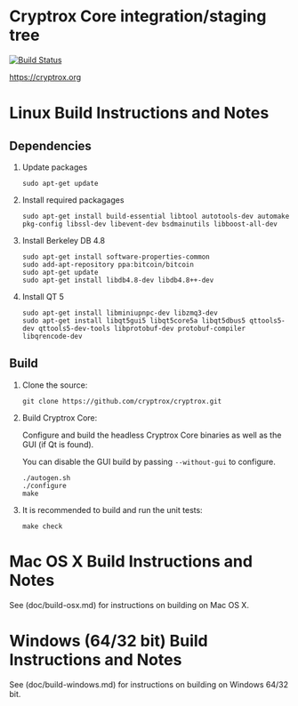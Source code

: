Cryptrox Core integration/staging tree
==================================

[![Build Status](https://travis-ci.org/cryptrox/cryptrox.svg?branch=0.17)](https://travis-ci.org/cryptrox/cryptrox)

https://cryptrox.org

Linux Build Instructions and Notes
==================================

Dependencies
----------------------
1.  Update packages

        sudo apt-get update

2.  Install required packagages

        sudo apt-get install build-essential libtool autotools-dev automake pkg-config libssl-dev libevent-dev bsdmainutils libboost-all-dev

3.  Install Berkeley DB 4.8

        sudo apt-get install software-properties-common
        sudo add-apt-repository ppa:bitcoin/bitcoin
        sudo apt-get update
        sudo apt-get install libdb4.8-dev libdb4.8++-dev

4.  Install QT 5

        sudo apt-get install libminiupnpc-dev libzmq3-dev
        sudo apt-get install libqt5gui5 libqt5core5a libqt5dbus5 qttools5-dev qttools5-dev-tools libprotobuf-dev protobuf-compiler libqrencode-dev

Build
----------------------
1.  Clone the source:

        git clone https://github.com/cryptrox/cryptrox.git

2.  Build Cryptrox Core:

    Configure and build the headless Cryptrox Core binaries as well as the GUI (if Qt is found).

    You can disable the GUI build by passing `--without-gui` to configure.
        
        ./autogen.sh
        ./configure
        make

3.  It is recommended to build and run the unit tests:

        make check


Mac OS X Build Instructions and Notes
=====================================
See (doc/build-osx.md) for instructions on building on Mac OS X.



Windows (64/32 bit) Build Instructions and Notes
=====================================
See (doc/build-windows.md) for instructions on building on Windows 64/32 bit.
